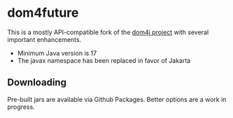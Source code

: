 dom4future
==========
This is a mostly API-compatible fork of the [dom4j project](https://dom4j.github.io/) with several important enhancements.

* Minimum Java version is 17
* The javax namespace has been replaced in favor of Jakarta

Downloading
-----------
Pre-built jars are available via Github Packages. Better options are a work in progress.